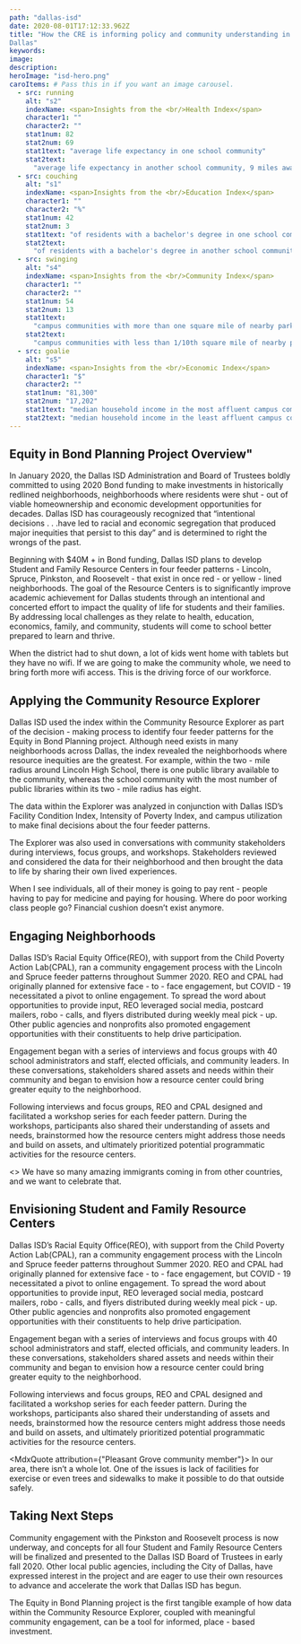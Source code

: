 ```yaml
---
path: "dallas-isd"
date: 2020-08-01T17:12:33.962Z
title: "How the CRE is informing policy and community understanding in
Dallas"
keywords:
image: 
description:
heroImage: "isd-hero.png"
caroItems: # Pass this in if you want an image carousel.
  - src: running
    alt: "s2"
    indexName: <span>Insights from the <br/>Health Index</span>
    character1: ""
    character2: ""
    stat1num: 82
    stat2num: 69
    stat1text: "average life expectancy in one school community"
    stat2text:
      "average life expectancy in another school community, 9 miles away"
  - src: couching
    alt: "s1"
    indexName: <span>Insights from the <br/>Education Index</span>
    character1: ""
    character2: "%"
    stat1num: 42
    stat2num: 3
    stat1text: "of residents with a bachelor's degree in one school community"
    stat2text:
      "of residents with a bachelor's degree in another school community, 13 miles away"
  - src: swinging
    alt: "s4"
    indexName: <span>Insights from the <br/>Community Index</span>
    character1: ""
    character2: ""
    stat1num: 54
    stat2num: 13
    stat1text:
      "campus communities with more than one square mile of nearby park space"
    stat2text:
      "campus communities with less than 1/10th square mile of nearby park space"
  - src: goalie
    alt: "s5"
    indexName: <span>Insights from the <br/>Economic Index</span>
    character1: "$"
    character2: ""
    stat1num: "81,300"
    stat2num: "17,202"
    stat1text: "median household income in the most affluent campus community"
    stat2text: "median household income in the least affluent campus community"
---
```


## Equity in Bond Planning Project Overview"

In January 2020, the Dallas ISD Administration and Board of Trustees boldly committed to using 2020 Bond funding to make investments in historically redlined neighborhoods, neighborhoods where residents were shut - out of viable homeownership and economic development opportunities for decades. Dallas ISD has courageously recognized that “intentional decisions . . .have led to racial and economic segregation that produced major inequities that persist to this day” and is determined to right the wrongs of the past.

Beginning with $40M + in Bond funding, Dallas ISD plans to develop Student and Family Resource Centers in four feeder patterns - Lincoln, Spruce, Pinkston, and Roosevelt - that exist in once red - or yellow - lined neighborhoods. The goal of the Resource Centers is to significantly improve academic achievement for Dallas students through an intentional and concerted effort to impact the quality of life for students and their families. By addressing local challenges as they relate to health, education, economics, family, and community, students will come to school better prepared to learn and thrive.

<MdxQuote attribution="South Dallas resident">
  When the district had to shut down, a lot of kids went home with tablets but they have no wifi. If we are going to make the community whole, we need to bring forth more wifi access. This is the driving force of our workforce.
</MdxQuote>

## Applying the Community Resource Explorer

Dallas ISD used the index within the Community Resource Explorer as part of the decision - making process to identify four feeder patterns for the Equity in Bond Planning project. Although need exists in many neighborhoods across Dallas, the index revealed the neighborhoods where resource inequities are the greatest. For example, within the two - mile radius around Lincoln High School, there is one public library available to the community, whereas the school community with the most number of public libraries within its two - mile radius has eight.

The data within the Explorer was analyzed in conjunction with Dallas ISD’s Facility Condition Index, Intensity of Poverty Index, and campus utilization to make final decisions about the four feeder patterns.

The Explorer was also used in conversations with community stakeholders during interviews, focus groups, and workshops. Stakeholders reviewed and considered the data for their neighborhood and then brought the data to life by sharing their own lived experiences.

<MdxQuote attribution="South Dallas community member">
  When I see individuals, all of their money is going to pay rent - people having to pay for medicine and paying for housing. Where do poor working class people go? Financial cushion doesn’t exist anymore.
</MdxQuote>

## Engaging Neighborhoods

Dallas ISD’s Racial Equity Office(REO), with support from the Child Poverty Action Lab(CPAL), ran a community engagement process with the Lincoln and Spruce feeder patterns throughout Summer 2020. REO and CPAL had originally planned for extensive face - to - face engagement, but COVID - 19 necessitated a pivot to online engagement. To spread the word about opportunities to provide input, REO leveraged social media, postcard mailers, robo - calls, and flyers distributed during weekly meal pick - up. Other public agencies and nonprofits also promoted engagement opportunities with their constituents to help drive participation.

Engagement began with a series of interviews and focus groups with 40 school administrators and staff, elected officials, and community leaders. In these conversations, stakeholders shared assets and needs within their community and began to envision how a resource center could bring greater equity to the neighborhood.

Following interviews and focus groups, REO and CPAL designed and facilitated a workshop series for each feeder pattern. During the workshops, participants also shared their understanding of assets and needs, brainstormed how the resource centers might address those needs and build on assets, and ultimately prioritized potential programmatic activities for the resource centers.

<MdxQuote attribution="Pleasant Grove teacher">
  <>
    We have so many amazing immigrants coming in from other countries, and we want to celebrate that.
  </>
</MdxQuote>

## Envisioning Student and Family Resource Centers

Dallas ISD’s Racial Equity Office(REO), with support from the Child Poverty Action Lab(CPAL), ran a community engagement process with the Lincoln and Spruce feeder patterns throughout Summer 2020. REO and CPAL had originally planned for extensive face - to - face engagement, but COVID - 19 necessitated a pivot to online engagement. To spread the word about opportunities to provide input, REO leveraged social media, postcard mailers, robo - calls, and flyers distributed during weekly meal pick - up. Other public agencies and nonprofits also promoted engagement opportunities with their constituents to help drive participation.

Engagement began with a series of interviews and focus groups with 40 school administrators and staff, elected officials, and community leaders. In these conversations, stakeholders shared assets and needs within their community and began to envision how a resource center could bring greater equity to the neighborhood.

Following interviews and focus groups, REO and CPAL designed and facilitated a workshop series for each feeder pattern. During the workshops, participants also shared their understanding of assets and needs, brainstormed how the resource centers might address those needs and build on assets, and ultimately prioritized potential programmatic activities for the resource centers.

<MdxQuote attribution={"Pleasant Grove community member"}>
  In our area, there isn’t a whole lot. One of the issues is lack of facilities for exercise or even trees and sidewalks to make it possible to do that outside safely.
</MdxQuote>

## Taking Next Steps

Community engagement with the Pinkston and Roosevelt process is now underway, and concepts for all four Student and Family Resource Centers will be finalized and presented to the Dallas ISD Board of Trustees in early fall 2020. Other local public agencies, including the City of Dallas, have expressed interest in the project and are eager to use their own resources to advance and accelerate the work that Dallas ISD has begun.

The Equity in Bond Planning project is the first tangible example of how data within the Community Resource Explorer, coupled with meaningful community engagement, can be a tool for informed, place - based investment.
